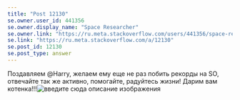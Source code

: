 ```yaml
---
title: "Post 12130"
se.owner.user_id: 441356
se.owner.display_name: "Space Researcher"
se.owner.link: "https://ru.meta.stackoverflow.com/users/441356/space-researcher"
se.link: "https://ru.meta.stackoverflow.com/a/12130"
se.post_id: 12130
se.post_type: answer
---
```

<p>Поздавляем @Harry, желаем ему еще не раз побить рекорды на SO, отвечайте так же активно, помогайте, радуйтесь жизни! Дарим вам котенка!!!<img src="https://i.stack.imgur.com/lb1Py.jpg" alt="введите сюда описание изображения" /></p>
